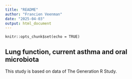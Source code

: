 ```yaml
---
title: "README"
author: "Francien Veenman"
date: "2025-04-03"
output: html_document
---
```


```{r setup, include=FALSE}
knitr::opts_chunk$set(echo = TRUE)
```

## Lung function, current asthma and oral microbiota

This study is based on data of The Generation R Study. 



